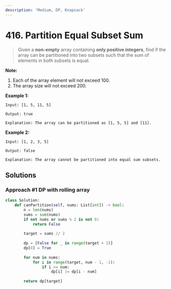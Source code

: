 ```yaml
---
description: 'Medium, DP, Knapsack'
---
```


# 416. Partition Equal Subset Sum

> Given a **non-empty** array containing **only positive integers**, find if the array can be partitioned into two subsets such that the sum of elements in both subsets is equal.

**Note:**

1. Each of the array element will not exceed 100.
2. The array size will not exceed 200.

**Example 1:**

```text
Input: [1, 5, 11, 5]

Output: true

Explanation: The array can be partitioned as [1, 5, 5] and [11].
```

**Example 2:**

```text
Input: [1, 2, 3, 5]

Output: false

Explanation: The array cannot be partitioned into equal sum subsets.
```

## Solutions

### Approach \#1 DP with rolling array

```python
class Solution:
    def canPartition(self, nums: List[int]) -> bool:
        n = len(nums)
        sums = sum(nums)
        if not nums or sums % 2 is not 0:
            return False
        
        target = sums // 2
        
        dp = [False for _ in range(target + 1)]
        dp[0] = True
        
        for num in nums:
            for i in range(target, num - 1, -1):
                if i >= num:
                    dp[i] |= dp[i - num]
                
        return dp[target]
```

